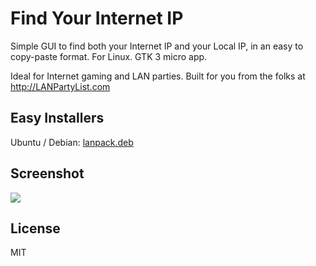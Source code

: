 # Find Your Internet IP
Simple GUI to find both your Internet IP and your Local IP, in an easy to copy-paste format. For Linux. GTK 3 micro app.

Ideal for Internet gaming and LAN parties. Built for you from the folks at http://LANPartyList.com

## Easy Installers

Ubuntu / Debian: <a href="https://github.com/gnat/internet-ip-gui-linux/raw/master/deb/lanpack.deb">lanpack.deb</a>

## Screenshot

<img src="https://github.com/gnat/internet-ip-gui-linux/raw/master/deb/screenshot.png" />

## License 

MIT
